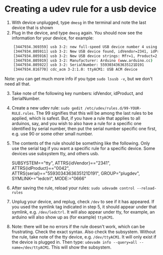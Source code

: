 # Creating a udev rule for a usb device

1. With device unplugged, type `dmesg` in the terminal and note the last device that is shown
2. Plug in the device, and type `dmesg` again. You should now see the information for your device, for example:
```bash
	[3447934.369359] usb 3-2: new full-speed USB device number 4 using xhci_hcd
	[3447934.805911] usb 3-2: New USB device found, idVendor=2341, idProduct=0042, bcdDevice= 0.01
	[3447934.805916] usb 3-2: New USB device strings: Mfr=1, Product=2, SerialNumber=220
	[3447934.805919] usb 3-2: Manufacturer: Arduino (www.arduino.cc)
	[3447934.805922] usb 3-2: SerialNumber: 5593034363635121D191
	[3447934.816770] cdc_acm 3-2:1.0: ttyACM1: USB ACM device
```
Note: you can get much more info if you type `sudo lsusb -v`, but we don't need all that.

3. Take note of the following key numbers: idVendor, idProduct, and SerialNumber.

4. Create a new udev rule: `sudo gedit /etc/udev/rules.d/99-YOUR-RULE.rules`. The 99 signifies that this will be among the last rules to be applied, which is safest. But, if you have a rule that applies to all arduinos, say, and you wish to also have a rule for a specific one identified by serial number, then put the serial number specific one first, e.g. use 90 or some other small number.

5. The contents of the rule should be something like the following. Only use the serial tag if you want a specific rule for a specific device. Some devices use subsystem tty, and others usb. 

	SUBSYSTEM=="tty", ATTRS{idVendor}=="2341", ATTRS{idProduct}=="0042", ATTRS{serial}=="5593034363635121D191", GROUP="plugdev", SYMLINK+="ledctrl", MODE:="0666"

6. After saving the rule, reload your rules: `sudo udevadm control --reload-rules`

7. Unplug your device, and replug, check `/dev` to see if it has appeared. If you used the symlink tag indicated in step 5, it should appear under that symlink, e.g. `/dev/ledctrl`. It will also appear under tty, for example, an arduino will also show up as (for example) `ttyACM1`. 

8. Note: there will be no errors if the rule doesn't work, which can be frustrating. Check the exact syntax. Also check the subsystem. Without the rule, take note of the tty device, e.g. `/dev/ttyACM1`. It will only exist if the device is plugged in. Then type: `udevadm info --query=all --name=/dev/ttyACM1`. This will show the subsystem. 